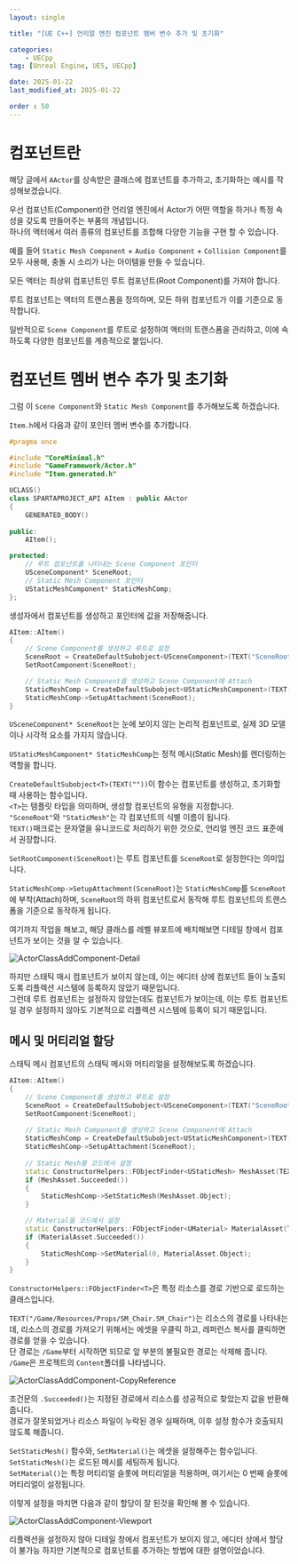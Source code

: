 ```yaml
---
layout: single

title: "[UE C++] 언리얼 엔진 컴포넌트 멤버 변수 추가 및 초기화"

categories:
    - UECpp
tag: [Unreal Engine, UE5, UECpp]

date: 2025-01-22
last_modified_at: 2025-01-22

order : 50
---
```


# 컴포넌트란

해당 글에서 `AActor`를 상속받은 클래스에 컴포넌트를 추가하고, 초기화하는 예시를 작성해보겠습니다.

우선 컴포넌트(Component)란 언리얼 엔진에서 Actor가 어떤 역할을 하거나 특정 속성을 갖도록 만들어주는 부품의 개념입니다.  
하나의 액터에서 여러 종류의 컴포넌트를 조합해 다양한 기능을 구현 할 수 있습니다.

예를 들어 `Static Mesh Component` + `Audio Component` + `Collision Component`를 모두 사용해, 충돌 시 소리가 나는 아이템을 만들 수 있습니다.

모든 액터는 최상위 컴포넌트인 루트 컴포넌트(Root Component)를 가져야 합니다.

루트 컴포넌트는 액터의 트랜스폼을 정의하며, 모든 하위 컴포넌트가 이를 기준으로 동작합니다.

일반적으로 `Scene Component`를 루트로 설정하여 액터의 트랜스폼을 관리하고, 이에 속하도록 다양한 컴포넌트를 계층적으로 붙입니다.

# 컴포넌트 멤버 변수 추가 및 초기화

그럼 이 `Scene Component`와 `Static Mesh Component`를 추가해보도록 하겠습니다.

`Item.h`에서 다음과 같이 포인터 멤버 변수를 추가합니다.

```cpp
#pragma once

#include "CoreMinimal.h"
#include "GameFramework/Actor.h"
#include "Item.generated.h"

UCLASS()
class SPARTAPROJECT_API AItem : public AActor
{
	GENERATED_BODY()
	
public:	
	AItem();

protected:
	// 루트 컴포넌트를 나타내는 Scene Component 포인터
	USceneComponent* SceneRoot;
	// Static Mesh Component 포인터
	UStaticMeshComponent* StaticMeshComp;
};
```

생성자에서 컴포넌트를 생성하고 포인터에 값을 저장해줍니다.

```cpp
AItem::AItem()
{
	// Scene Component를 생성하고 루트로 설정
	SceneRoot = CreateDefaultSubobject<USceneComponent>(TEXT("SceneRoot"));
	SetRootComponent(SceneRoot);

	// Static Mesh Component를 생성하고 Scene Component에 Attach
	StaticMeshComp = CreateDefaultSubobject<UStaticMeshComponent>(TEXT("StaticMesh"));
	StaticMeshComp->SetupAttachment(SceneRoot);
}
```

`USceneComponent* SceneRoot`는 눈에 보이지 않는 논리적 컴포넌트로, 실제 3D 모델이나 시각적 요소를 가지지 않습니다.

`UStaticMeshComponent* StaticMeshComp`는 정적 메시(Static Mesh)를 렌더링하는 역할을 합니다.

`CreateDefaultSubobject<T>(TEXT(""))`이 함수는 컴포넌트를 생성하고, 초기화할 때 사용하는 함수입니다.  
`<T>`는 템플릿 타입을 의미하며, 생성할 컴포넌트의 유형을 지정합니다.  
`"SceneRoot"`와 `"StaticMesh"`는 각 컴포넌트의 식별 이름이 됩니다.  
`TEXT()`매크로는 문자열을 유니코드로 처리하기 위한 것으로, 언리얼 엔진 코드 표준에서 권장합니다.

`SetRootComponent(SceneRoot)`는 루트 컴포넌트를 `SceneRoot`로 설정한다는 의미입니다.

`StaticMeshComp->SetupAttachment(SceneRoot)`는 `StaticMeshComp`를 `SceneRoot`에 부착(Attach)하며, `SceneRoot`의 하위 컴포넌트로서 동작해 루트 컴포넌트의 트랜스폼을 기준으로 동작하게 됩니다.

여기까지 작업을 해보고, 해당 클래스를 레벨 뷰포트에 배치해보면 디테일 창에서 컴포넌트가 보이는 것을 알 수 있습니다.  

![ActorClassAddComponent-Detail]({{site.url}}/images/ue5/uecpp/2025-01-22-ActorClassAddComponent/ActorClassAddComponent-Detail.PNG)

하지만 스태틱 매시 컴포넌트가 보이지 않는데, 이는 에디터 상에 컴포넌트 들이 노출되도록 리플렉션 시스템에 등록하지 않았기 때문입니다.  
그런데 루트 컴포넌트는 설정하지 않았는데도 컴포넌트가 보이는데, 이는 루트 컴포넌트일 경우 설정하지 않아도 기본적으로 리플렉션 시스템에 등록이 되기 때문입니다.

## 메시 및 머티리얼 할당

스태틱 메시 컴포넌트의 스태틱 메시와 머티리얼을 설정해보도록 하겠습니다.

```cpp
AItem::AItem()
{
	// Scene Component를 생성하고 루트로 설정
	SceneRoot = CreateDefaultSubobject<USceneComponent>(TEXT("SceneRoot"));
	SetRootComponent(SceneRoot);
    
	// Static Mesh Component를 생성하고 Scene Component에 Attach
	StaticMeshComp = CreateDefaultSubobject<UStaticMeshComponent>(TEXT("StaticMesh"));
	StaticMeshComp->SetupAttachment(SceneRoot);
	
	// Static Mesh를 코드에서 설정
	static ConstructorHelpers::FObjectFinder<UStaticMesh> MeshAsset(TEXT("/Game/Resources/Props/SM_Chair.SM_Chair"));
	if (MeshAsset.Succeeded())
	{
		StaticMeshComp->SetStaticMesh(MeshAsset.Object);
	}

	// Material을 코드에서 설정
	static ConstructorHelpers::FObjectFinder<UMaterial> MaterialAsset(TEXT("/Game/Resources/Materials/M_Metal_Gold.M_Metal_Gold"));
	if (MaterialAsset.Succeeded())
	{
		StaticMeshComp->SetMaterial(0, MaterialAsset.Object);
	}
}
```

`ConstructorHelpers::FObjectFinder<T>`은 특정 리소스를 경로 기반으로 로드하는 클래스입니다.

`TEXT("/Game/Resources/Props/SM_Chair.SM_Chair")`는 리소스의 경로를 나타내는데, 리소스의 경로를 가져오기 위해서는 에셋을 우클릭 하고, 레퍼런스 복사를 클릭하면 경로를 얻을 수 있습니다.  
단 경로는 `/Game`부터 시작하면 되므로 앞 부분의 불필요한 경로는 삭제해 줍니다.  
`/Game`은 프로젝트의 `Content`폴더를 나타냅니다.

![ActorClassAddComponent-CopyReference]({{site.url}}/images/ue5/uecpp/2025-01-22-ActorClassAddComponent/ActorClassAddComponent-CopyReference.PNG)

조건문의 `.Succeeded()`는 지정된 경로에서 리소스를 성공적으로 찾았는지 값을 반환해줍니다.  
경로가 잘못되었거나 리소스 파일이 누락된 경우 실패하며, 이후 설정 함수가 호출되지 않도록 해줍니다.

`SetStaticMesh()` 함수와, `SetMaterial()`는 에셋을 설정해주는 함수입니다.  
`SetStaticMesh()`는 로드된 메시를 세팅하게 됩니다.  
`SetMaterial()`는 특정 머티리얼 슬롯에 머티리얼을 적용하며, 여기서는 0 번째 슬롯에 머티리얼이 설정됩니다.

이렇게 설정을 마치면 다음과 같이 할당이 잘 된것을 확인해 볼 수 있습니다.

![ActorClassAddComponent-Viewport]({{site.url}}/images/ue5/uecpp/2025-01-22-ActorClassAddComponent/ActorClassAddComponent-Viewport.PNG)

리플렉션을 설정하지 않아 디테일 창에서 컴포넌트가 보이지 않고, 에디터 상에서 할당이 불가능 하지만 기본적으로 컴포넌트를 추가하는 방법에 대한 설명이었습니다.
